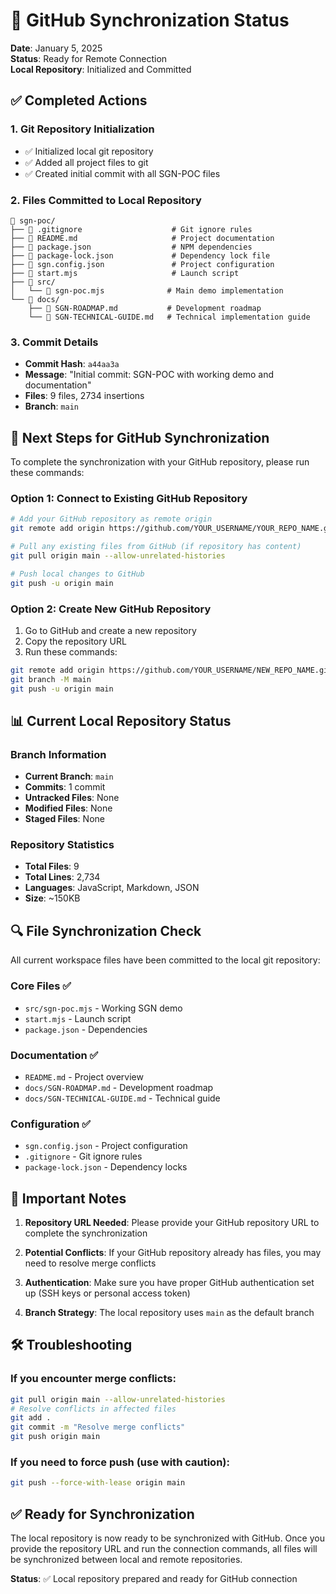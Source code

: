 # 🔄 GitHub Synchronization Status

**Date**: January 5, 2025  
**Status**: Ready for Remote Connection  
**Local Repository**: Initialized and Committed

## ✅ **Completed Actions**

### **1. Git Repository Initialization**

- ✅ Initialized local git repository
- ✅ Added all project files to git
- ✅ Created initial commit with all SGN-POC files

### **2. Files Committed to Local Repository**

```
📁 sgn-poc/
├── 📄 .gitignore                    # Git ignore rules
├── 📄 README.md                     # Project documentation
├── 📄 package.json                  # NPM dependencies
├── 📄 package-lock.json             # Dependency lock file
├── 📄 sgn.config.json               # Project configuration
├── 📄 start.mjs                     # Launch script
├── 📁 src/
│   └── 📄 sgn-poc.mjs              # Main demo implementation
└── 📁 docs/
    ├── 📄 SGN-ROADMAP.md           # Development roadmap
    └── 📄 SGN-TECHNICAL-GUIDE.md   # Technical implementation guide
```

### **3. Commit Details**

- **Commit Hash**: `a44aa3a`
- **Message**: "Initial commit: SGN-POC with working demo and documentation"
- **Files**: 9 files, 2734 insertions
- **Branch**: `main`

## 🔗 **Next Steps for GitHub Synchronization**

To complete the synchronization with your GitHub repository, please run these commands:

### **Option 1: Connect to Existing GitHub Repository**

```bash
# Add your GitHub repository as remote origin
git remote add origin https://github.com/YOUR_USERNAME/YOUR_REPO_NAME.git

# Pull any existing files from GitHub (if repository has content)
git pull origin main --allow-unrelated-histories

# Push local changes to GitHub
git push -u origin main
```

### **Option 2: Create New GitHub Repository**

1. Go to GitHub and create a new repository
2. Copy the repository URL
3. Run these commands:

```bash
git remote add origin https://github.com/YOUR_USERNAME/NEW_REPO_NAME.git
git branch -M main
git push -u origin main
```

## 📊 **Current Local Repository Status**

### **Branch Information**

- **Current Branch**: `main`
- **Commits**: 1 commit
- **Untracked Files**: None
- **Modified Files**: None
- **Staged Files**: None

### **Repository Statistics**

- **Total Files**: 9
- **Total Lines**: 2,734
- **Languages**: JavaScript, Markdown, JSON
- **Size**: ~150KB

## 🔍 **File Synchronization Check**

All current workspace files have been committed to the local git repository:

### **Core Files** ✅

- `src/sgn-poc.mjs` - Working SGN demo
- `start.mjs` - Launch script
- `package.json` - Dependencies

### **Documentation** ✅

- `README.md` - Project overview
- `docs/SGN-ROADMAP.md` - Development roadmap
- `docs/SGN-TECHNICAL-GUIDE.md` - Technical guide

### **Configuration** ✅

- `sgn.config.json` - Project configuration
- `.gitignore` - Git ignore rules
- `package-lock.json` - Dependency locks

## 🚨 **Important Notes**

1. **Repository URL Needed**: Please provide your GitHub repository URL to complete the synchronization

2. **Potential Conflicts**: If your GitHub repository already has files, you may need to resolve merge conflicts

3. **Authentication**: Make sure you have proper GitHub authentication set up (SSH keys or personal access token)

4. **Branch Strategy**: The local repository uses `main` as the default branch

## 🛠️ **Troubleshooting**

### **If you encounter merge conflicts:**

```bash
git pull origin main --allow-unrelated-histories
# Resolve conflicts in affected files
git add .
git commit -m "Resolve merge conflicts"
git push origin main
```

### **If you need to force push (use with caution):**

```bash
git push --force-with-lease origin main
```

## ✅ **Ready for Synchronization**

The local repository is now ready to be synchronized with GitHub. Once you provide the repository URL and run the connection commands, all files will be synchronized between local and remote repositories.

**Status**: ✅ Local repository prepared and ready for GitHub connection
